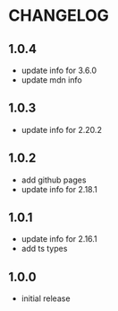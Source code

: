 # CHANGELOG

## 1.0.4
 - update info for 3.6.0
 - update mdn info

## 1.0.3
 - update info for 2.20.2
## 1.0.2
 - add github pages
 - update info for 2.18.1

## 1.0.1
- update info for 2.16.1
- add ts types

## 1.0.0
- initial release